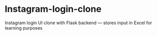 # Instagram-login-clone
Instagram login UI clone with Flask backend — stores input in Excel for learning purposes
